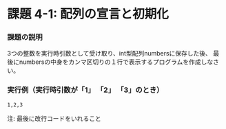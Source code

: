 # 課題 4-1: 配列の宣言と初期化

### 課題の説明
3つの整数を実行時引数として受け取り、int型配列numbersに保存した後、
最後にnumbersの中身をカンマ区切りの１行で表示するプログラムを作成しなさい。


### 実行例（実行時引数が「1」 「2」 「3」のとき）
```
1,2,3
```
注: 最後に改行コードをいれること